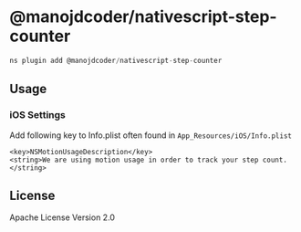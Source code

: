 # @manojdcoder/nativescript-step-counter

```javascript
ns plugin add @manojdcoder/nativescript-step-counter
```

## Usage

### iOS Settings

Add following key to Info.plist often found in `App_Resources/iOS/Info.plist`

```
<key>NSMotionUsageDescription</key>
<string>We are using motion usage in order to track your step count.</string>
```

## License

Apache License Version 2.0
